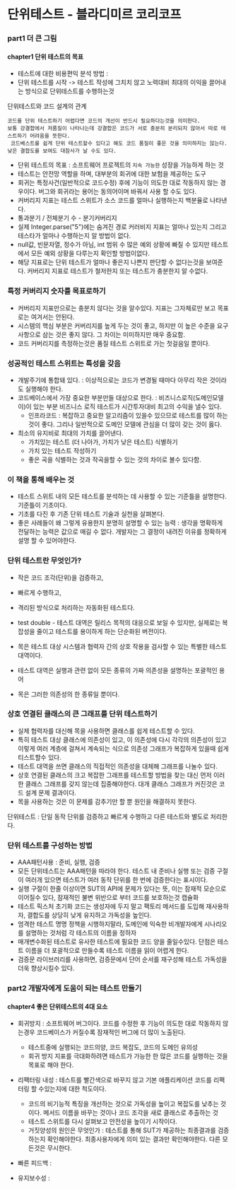 # 단위테스트 -  블라디미르 코리코프


### part1 더 큰 그림


#### chapter1 단위 테스트의 목표
 - 테스트에 대한 비용편익 분석 방법 : 
 - 단위 테스트를 시작 -> 테스트 작성에 그치치 않고 노력대비 최대의 이익을 끌어내는 방식으로 단위테스트를 수행하는것

단위테스트와 코드 설계의 관계
```text
코드를 단위 테스트하기 어렵다면 코드의 개선이 반드시 필요하다는것을 의미한다. 
보통 강결합에서 저품질이 나타나는데 강결합은 코드가 서로 충분히 분리되지 않아서 따로 테스트하기 어려움을 뜻한다.
 코드베스트를 쉽게 단위 테스트할수 있다고 해도 코드 품질이 좋은 것을 의미하지는 않는다. 낮은 결합도를 보여도 대참사가 날 수도 있다.
```
 
 - 단위 테스트의 목표 : 소프트웨어 프로젝트의 `지속 가능한` 성장을 가능하게 하는 것
 - 테스트는 안전망 역할을 하며, 대부분의 회귀에 대한 보험을 제공하는 도구
 - 회귀는 특정사건(일반적으로 코드수정) 후에 기능이 의도한 대로 작동하지 않는 경우이다. 버그와 회귀라는 용어는 동의어이며 바꿔서 사용 할 수도 있다.
 - 커버리지 지표는 테스트 스위트가 소스 코드를 얼마나 실행하는지 백분율로 나타낸다.
 - 통과분기 / 전체분기 수 - 분기커버리지
 - 실제 Integer.parse("5")에는 숨겨진 경로 커러비지 지표는 얼마나 있는지 그리고 테스타가 얼마나 수행하는지 알 방법이 없다.
 - null값, 빈문자열, 정수가 아님, int 범위 수 많은 예외 상황에 빠질 수 있지만 테스트에서 모든 예외 상황을 다루는지 확인할 방법이없다.
 - 해당 지표로는 단위 테스트가 얼마나 좋은지 나쁜지 판단할 수 없다는것을 보여준다. 커버리지 지표로 테스트가 철저한지 또는 테스트가 충분한지 알 수없다.

### 특정 커버리지 숫자를 목표로하기
 - 커버리지 지표만으로는 충분치 않다는 것을 알수있다. 지표는 그자체로만 보고 목표로는 여겨서는 안된다.
 - 시스템의 핵심 부분은 커버리지를 높게 두는 것이 좋고, 하지만 이 높은 수준을 요구사항으로 삼는 것은 좋지 않다. 그 차이는 미미하지만 매우 중요함.
 - 코드 커버리지를 측정하는것은 품질 테스트 스위트로 가는 첫걸음일 뿐이다.

### 성공적인 테스트 스위트는 특성을 갖음
 - 개발주기에 통합돼 있다. : 이상적으로는 코드가 변경될 때마다 아무리 작은 것이라도 실행해야 한다.
 - 코드베이스에서 가장 중요한 부분만들 대상으로 한다. : 비즈니스로직(도메인모델이)이 있는 부분 비즈니스 로직 테스트가 시간투자대비 최고의 수익을 낼수 있다.
     - 인프라코드 : 복잡하고 중요한 알고리즘이 있을수 있으므로 테스트를 많이 하는것이 좋다. 그리나 일반적으로 도메인 모델에 관심을 더 많이 갖는 것이 옳다.
 - 최소의 유지비로 최대의 가치를 끌어낸다.
     - 가치있는 테스트 (더 나아가, 가치가 낮은 테스트) 식별하기
     - 가치 있는 테스트 작성하기
     - 좋은 곡을 식별하는 것과 작곡을할 수 있는 것의 차이로 볼수 있다함.
   
### 이 책을 통해 배우는 것
 - 테스트 스위트 내의 모든 테스트를 분석하는 데 사용할 수 있는 기준틀을 설명한다. 기준틀이 기초이다.
 - 기초를 다진 후 기존 단위 테스트 기술과 실천을 살펴본다.
 - 좋은 사례들이 왜 그렇게 유용한지 분명히 설명할 수 있는 능력 : 생각을 명확하게 전달하는 능력은 값으로 매길 수 없다. 개발자는 그 결정이 내려진 이유를 정확하게 설명 할 수 있어야한다.
 

### 단위 테스트란 무엇인가?
 - 작은 코드 조각(단위)을 검증하고,
 - 빠르게 수행하고,
 - 격리된 방식으로 처리하는 자동화된 테스트다.


 - test double - 테스트 대역은 릴리스 목적의 대응으로 보일 수 있지만, 실제로는 복잡성을 줄이고 테스트를 용이하게 하는 단순화된 버전이다.
 - 목은 테스트 대상 시스템과 협력자 간의 상호 작용을 검사할 수 있는  특별한 테스트 대역이다.
 - 테스트 대역은 실행과 관련 없이 모든 종류의 가짜 의존성을 설명하는 포괄적인 용어
 - 목은 그러한 의존성의 한 종류일 뿐이다.

### 상호 연결된 클래스의 큰 그래프를 단위 테스트하기
 - 실제 협력자를 대신해 목을 사용하면 클래스를 쉽게 테스트할 수 있다.
 - 특히 테스트 대상 클래스에 의존성이 있고, 이 의존성에 다시 각각의 의존성이 있고 이렇게 여러 계층에 걸쳐서 계속되는 식으로 의존성 그래프가 복잡하게 있을때 쉽게 티스트할수 있다.
 - 테스트 대역을 쓰면 클래스의 직접적인 의존성을 대체해 그래프를 나눌수 있다.
 - 상호 연결된 클래스의 크고 복잡한 그래프를 테스트할 방법을 찾는 대신 먼저 이러한 클래스 그래프를 갖지 않는데 집중해야한다. 대개 클래스 그래프가 커진것은 코드 설계 문제 결과이다.
 - 목을 사용하는 것은 이 문제를 감추기만 할 뿐 원인을 해결하지 못한다.

 단위테스트 : 단일 동작 단위를 검증하고 빠르게 수행하고 다른 테스트와 별도로 처리한다.


### 단위 테스트를 구성하는 방법
 - AAA패턴사용 : 준비, 실행, 검증
 - 모든 단위테스트는 AAA패턴을 따라야 한다. 테스트 내 준비나 실행 또는 검증 구절이 여러개 있으면 테스트가 여러 동작 단위를 한 번에 검증한다는 표시이다.
 - 실행 구절이 한줄 이상이면 SUT의 API에 문제가 있다는 뜻, 이는 잠재적 모순으로 이어질수 있다, 잠재적인 불변 위반으로 부터 코드를 보호하는것 캡슐화
 - 테스트 픽스처 초기화 코드는 생성자에 두지 말고 팩토리 메서드를 도입해 재사용하자, 결합도를 상당히 낮게 유지하고 가독성을 높인다.
 - 엄격한 테스트 명명 정책을 시행하지말라, 도메인에 익숙한 비개발자에게 시나리오를 설명하는 것처럼 각 테스트의 이름을 정하자
 - 매개변수화된 테스트로 유사한 테스트에 필요한 코드 양을 줄일수있다. 단점은 테스트 이름을 더 포괄적으로 만들수록 테스트 이름을 읽이 어렵게 한다.
 - 검증문 라이브러리를 사용하면, 검증문에서 단어 순서를 재구성해 테스트 가독성을 더욱 향상시킬수 있다.

### part2 개발자에게 도움이 되는 테스트 만들기
 
#### chapter4 좋은 단위테스트의 4대 요소
 - 회귀방지 : 소프트웨어 버그이다. 코드를 수정한 후 기능이 의도한 대로 작동하지 않는경우 코드베이스가 커질수록 잠재적인 버그에 더 많이 노출된다.
   - 테스트중에 실행되는 코드의양, 코드 복잡도, 코드의 도메인 유의성
   - 회귀 방지 지표를 극대화하려면 테스트가 가능한 한 많은 코드를 실행하는 것을 목표로 해야 한다.

 - 리팩터링 내성 : 테스트를 빨간색으로 바꾸지 않고 기본 애플리케이션 코드를 리팩터링 할 수있는지에 대한 척도이다.
   - 코드의 비기능적 특징을 개선하는 것으로 가독성을 높이고 복잡도를 낮추는 것이다. 메서드 이름을 바꾸는 것이나 코드 조각을 새로 클래스로 추출하는 것 
   - 테스트 스위트를 다시 살펴보고 안전성을 높이기 시작이다.
   - 거짓양성의 원인은 무엇인가 : 테스트를 통해 SUT가 제공하는 최종결과를 검증하는지 확인해야한다. 최종사용자에게 의미 있는 결과만 확인해야한다. 다른 모든것은 무시한다.
 - 빠른 피드백 :
 - 유지보수성 :